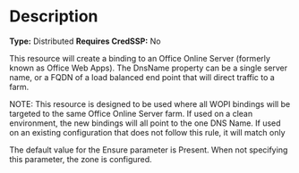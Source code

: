 # Description

**Type:** Distributed
**Requires CredSSP:** No

This resource will create a binding to an Office Online Server (formerly known
as Office Web Apps). The DnsName property can be a single server name, or a
FQDN of a load balanced end point that will direct traffic to a farm.

NOTE:
This resource is designed to be used where all WOPI bindings will be
targeted to the same Office Online Server farm. If used on a clean
environment, the new bindings will all point to the one DNS Name. If used on
an existing configuration that does not follow this rule, it will match only

The default value for the Ensure parameter is Present. When not specifying this
parameter, the zone is configured.
